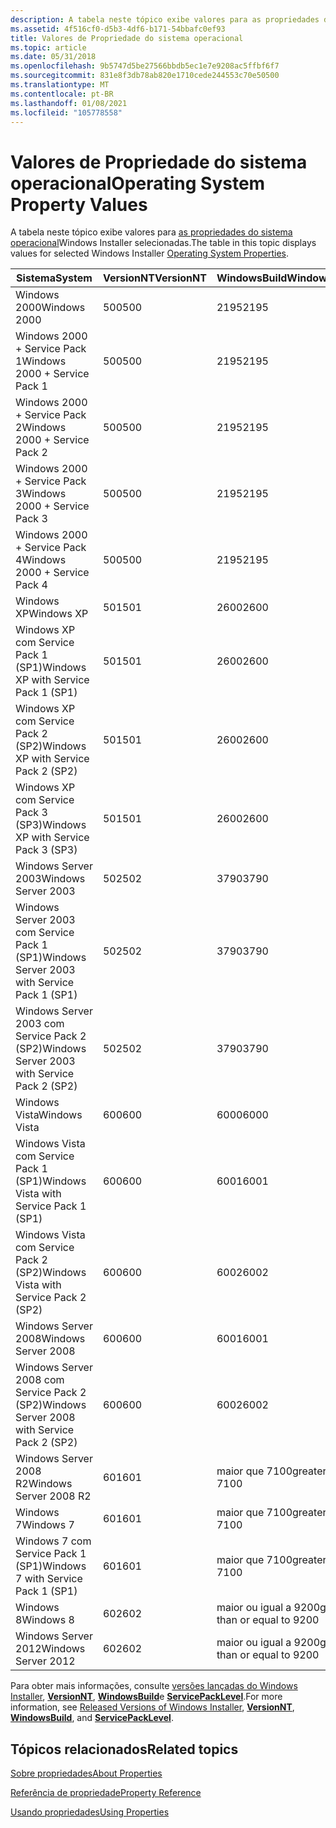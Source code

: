 ```yaml
---
description: A tabela neste tópico exibe valores para as propriedades do sistema operacional Windows Installer selecionadas.
ms.assetid: 4f516cf0-d5b3-4df6-b171-54bbafc0ef93
title: Valores de Propriedade do sistema operacional
ms.topic: article
ms.date: 05/31/2018
ms.openlocfilehash: 9b5747d5be27566bbdb5ec1e7e9208ac5ffbf6f7
ms.sourcegitcommit: 831e8f3db78ab820e1710cede244553c70e50500
ms.translationtype: MT
ms.contentlocale: pt-BR
ms.lasthandoff: 01/08/2021
ms.locfileid: "105778558"
---
```

# <a name="operating-system-property-values"></a><span data-ttu-id="465cc-103">Valores de Propriedade do sistema operacional</span><span class="sxs-lookup"><span data-stu-id="465cc-103">Operating System Property Values</span></span>

<span data-ttu-id="465cc-104">A tabela neste tópico exibe valores para [as propriedades do sistema operacional](property-reference.md)Windows Installer selecionadas.</span><span class="sxs-lookup"><span data-stu-id="465cc-104">The table in this topic displays values for selected Windows Installer [Operating System Properties](property-reference.md).</span></span>



| <span data-ttu-id="465cc-105">Sistema</span><span class="sxs-lookup"><span data-stu-id="465cc-105">System</span></span>                                        | <span data-ttu-id="465cc-106">VersionNT</span><span class="sxs-lookup"><span data-stu-id="465cc-106">VersionNT</span></span> | <span data-ttu-id="465cc-107">WindowsBuild</span><span class="sxs-lookup"><span data-stu-id="465cc-107">WindowsBuild</span></span>                  | <span data-ttu-id="465cc-108">ServicePackLevel</span><span class="sxs-lookup"><span data-stu-id="465cc-108">ServicePackLevel</span></span> |
|-----------------------------------------------|-----------|-------------------------------|------------------|
| <span data-ttu-id="465cc-109">Windows 2000</span><span class="sxs-lookup"><span data-stu-id="465cc-109">Windows 2000</span></span>                                  | <span data-ttu-id="465cc-110">500</span><span class="sxs-lookup"><span data-stu-id="465cc-110">500</span></span>       | <span data-ttu-id="465cc-111">2195</span><span class="sxs-lookup"><span data-stu-id="465cc-111">2195</span></span>                          | <span data-ttu-id="465cc-112">Não aplicável</span><span class="sxs-lookup"><span data-stu-id="465cc-112">Not applicable</span></span>   |
| <span data-ttu-id="465cc-113">Windows 2000 + Service Pack 1</span><span class="sxs-lookup"><span data-stu-id="465cc-113">Windows 2000 + Service Pack 1</span></span>                 | <span data-ttu-id="465cc-114">500</span><span class="sxs-lookup"><span data-stu-id="465cc-114">500</span></span>       | <span data-ttu-id="465cc-115">2195</span><span class="sxs-lookup"><span data-stu-id="465cc-115">2195</span></span>                          | <span data-ttu-id="465cc-116">1</span><span class="sxs-lookup"><span data-stu-id="465cc-116">1</span></span>                |
| <span data-ttu-id="465cc-117">Windows 2000 + Service Pack 2</span><span class="sxs-lookup"><span data-stu-id="465cc-117">Windows 2000 + Service Pack 2</span></span>                 | <span data-ttu-id="465cc-118">500</span><span class="sxs-lookup"><span data-stu-id="465cc-118">500</span></span>       | <span data-ttu-id="465cc-119">2195</span><span class="sxs-lookup"><span data-stu-id="465cc-119">2195</span></span>                          | <span data-ttu-id="465cc-120">2</span><span class="sxs-lookup"><span data-stu-id="465cc-120">2</span></span>                |
| <span data-ttu-id="465cc-121">Windows 2000 + Service Pack 3</span><span class="sxs-lookup"><span data-stu-id="465cc-121">Windows 2000 + Service Pack 3</span></span>                 | <span data-ttu-id="465cc-122">500</span><span class="sxs-lookup"><span data-stu-id="465cc-122">500</span></span>       | <span data-ttu-id="465cc-123">2195</span><span class="sxs-lookup"><span data-stu-id="465cc-123">2195</span></span>                          | <span data-ttu-id="465cc-124">3</span><span class="sxs-lookup"><span data-stu-id="465cc-124">3</span></span>                |
| <span data-ttu-id="465cc-125">Windows 2000 + Service Pack 4</span><span class="sxs-lookup"><span data-stu-id="465cc-125">Windows 2000 + Service Pack 4</span></span>                 | <span data-ttu-id="465cc-126">500</span><span class="sxs-lookup"><span data-stu-id="465cc-126">500</span></span>       | <span data-ttu-id="465cc-127">2195</span><span class="sxs-lookup"><span data-stu-id="465cc-127">2195</span></span>                          | <span data-ttu-id="465cc-128">4</span><span class="sxs-lookup"><span data-stu-id="465cc-128">4</span></span>                |
| <span data-ttu-id="465cc-129">Windows XP</span><span class="sxs-lookup"><span data-stu-id="465cc-129">Windows XP</span></span>                                    | <span data-ttu-id="465cc-130">501</span><span class="sxs-lookup"><span data-stu-id="465cc-130">501</span></span>       | <span data-ttu-id="465cc-131">2600</span><span class="sxs-lookup"><span data-stu-id="465cc-131">2600</span></span>                          | <span data-ttu-id="465cc-132">Não aplicável</span><span class="sxs-lookup"><span data-stu-id="465cc-132">Not applicable</span></span>   |
| <span data-ttu-id="465cc-133">Windows XP com Service Pack 1 (SP1)</span><span class="sxs-lookup"><span data-stu-id="465cc-133">Windows XP with Service Pack 1 (SP1)</span></span>          | <span data-ttu-id="465cc-134">501</span><span class="sxs-lookup"><span data-stu-id="465cc-134">501</span></span>       | <span data-ttu-id="465cc-135">2600</span><span class="sxs-lookup"><span data-stu-id="465cc-135">2600</span></span>                          | <span data-ttu-id="465cc-136">1</span><span class="sxs-lookup"><span data-stu-id="465cc-136">1</span></span>                |
| <span data-ttu-id="465cc-137">Windows XP com Service Pack 2 (SP2)</span><span class="sxs-lookup"><span data-stu-id="465cc-137">Windows XP with Service Pack 2 (SP2)</span></span>          | <span data-ttu-id="465cc-138">501</span><span class="sxs-lookup"><span data-stu-id="465cc-138">501</span></span>       | <span data-ttu-id="465cc-139">2600</span><span class="sxs-lookup"><span data-stu-id="465cc-139">2600</span></span>                          | <span data-ttu-id="465cc-140">2</span><span class="sxs-lookup"><span data-stu-id="465cc-140">2</span></span>                |
| <span data-ttu-id="465cc-141">Windows XP com Service Pack 3 (SP3)</span><span class="sxs-lookup"><span data-stu-id="465cc-141">Windows XP with Service Pack 3 (SP3)</span></span>          | <span data-ttu-id="465cc-142">501</span><span class="sxs-lookup"><span data-stu-id="465cc-142">501</span></span>       | <span data-ttu-id="465cc-143">2600</span><span class="sxs-lookup"><span data-stu-id="465cc-143">2600</span></span>                          | <span data-ttu-id="465cc-144">3</span><span class="sxs-lookup"><span data-stu-id="465cc-144">3</span></span>                |
| <span data-ttu-id="465cc-145">Windows Server 2003</span><span class="sxs-lookup"><span data-stu-id="465cc-145">Windows Server 2003</span></span>                           | <span data-ttu-id="465cc-146">502</span><span class="sxs-lookup"><span data-stu-id="465cc-146">502</span></span>       | <span data-ttu-id="465cc-147">3790</span><span class="sxs-lookup"><span data-stu-id="465cc-147">3790</span></span>                          | <span data-ttu-id="465cc-148">Não aplicável</span><span class="sxs-lookup"><span data-stu-id="465cc-148">Not applicable</span></span>   |
| <span data-ttu-id="465cc-149">Windows Server 2003 com Service Pack 1 (SP1)</span><span class="sxs-lookup"><span data-stu-id="465cc-149">Windows Server 2003 with Service Pack 1 (SP1)</span></span> | <span data-ttu-id="465cc-150">502</span><span class="sxs-lookup"><span data-stu-id="465cc-150">502</span></span>       | <span data-ttu-id="465cc-151">3790</span><span class="sxs-lookup"><span data-stu-id="465cc-151">3790</span></span>                          | <span data-ttu-id="465cc-152">1</span><span class="sxs-lookup"><span data-stu-id="465cc-152">1</span></span>                |
| <span data-ttu-id="465cc-153">Windows Server 2003 com Service Pack 2 (SP2)</span><span class="sxs-lookup"><span data-stu-id="465cc-153">Windows Server 2003 with Service Pack 2 (SP2)</span></span> | <span data-ttu-id="465cc-154">502</span><span class="sxs-lookup"><span data-stu-id="465cc-154">502</span></span>       | <span data-ttu-id="465cc-155">3790</span><span class="sxs-lookup"><span data-stu-id="465cc-155">3790</span></span>                          | <span data-ttu-id="465cc-156">2</span><span class="sxs-lookup"><span data-stu-id="465cc-156">2</span></span>                |
| <span data-ttu-id="465cc-157">Windows Vista</span><span class="sxs-lookup"><span data-stu-id="465cc-157">Windows Vista</span></span>                                 | <span data-ttu-id="465cc-158">600</span><span class="sxs-lookup"><span data-stu-id="465cc-158">600</span></span>       | <span data-ttu-id="465cc-159">6000</span><span class="sxs-lookup"><span data-stu-id="465cc-159">6000</span></span>                          | <span data-ttu-id="465cc-160">Não aplicável</span><span class="sxs-lookup"><span data-stu-id="465cc-160">Not applicable</span></span>   |
| <span data-ttu-id="465cc-161">Windows Vista com Service Pack 1 (SP1)</span><span class="sxs-lookup"><span data-stu-id="465cc-161">Windows Vista with Service Pack 1 (SP1)</span></span>       | <span data-ttu-id="465cc-162">600</span><span class="sxs-lookup"><span data-stu-id="465cc-162">600</span></span>       | <span data-ttu-id="465cc-163">6001</span><span class="sxs-lookup"><span data-stu-id="465cc-163">6001</span></span>                          | <span data-ttu-id="465cc-164">1</span><span class="sxs-lookup"><span data-stu-id="465cc-164">1</span></span>                |
| <span data-ttu-id="465cc-165">Windows Vista com Service Pack 2 (SP2)</span><span class="sxs-lookup"><span data-stu-id="465cc-165">Windows Vista with Service Pack 2 (SP2)</span></span>       | <span data-ttu-id="465cc-166">600</span><span class="sxs-lookup"><span data-stu-id="465cc-166">600</span></span>       | <span data-ttu-id="465cc-167">6002</span><span class="sxs-lookup"><span data-stu-id="465cc-167">6002</span></span>                          | <span data-ttu-id="465cc-168">2</span><span class="sxs-lookup"><span data-stu-id="465cc-168">2</span></span>                |
| <span data-ttu-id="465cc-169">Windows Server 2008</span><span class="sxs-lookup"><span data-stu-id="465cc-169">Windows Server 2008</span></span>                           | <span data-ttu-id="465cc-170">600</span><span class="sxs-lookup"><span data-stu-id="465cc-170">600</span></span>       | <span data-ttu-id="465cc-171">6001</span><span class="sxs-lookup"><span data-stu-id="465cc-171">6001</span></span>                          | <span data-ttu-id="465cc-172">Não aplicável</span><span class="sxs-lookup"><span data-stu-id="465cc-172">Not applicable</span></span>   |
| <span data-ttu-id="465cc-173">Windows Server 2008 com Service Pack 2 (SP2)</span><span class="sxs-lookup"><span data-stu-id="465cc-173">Windows Server 2008 with Service Pack 2 (SP2)</span></span> | <span data-ttu-id="465cc-174">600</span><span class="sxs-lookup"><span data-stu-id="465cc-174">600</span></span>       | <span data-ttu-id="465cc-175">6002</span><span class="sxs-lookup"><span data-stu-id="465cc-175">6002</span></span>                          | <span data-ttu-id="465cc-176">2</span><span class="sxs-lookup"><span data-stu-id="465cc-176">2</span></span>                |
| <span data-ttu-id="465cc-177">Windows Server 2008 R2</span><span class="sxs-lookup"><span data-stu-id="465cc-177">Windows Server 2008 R2</span></span>                        | <span data-ttu-id="465cc-178">601</span><span class="sxs-lookup"><span data-stu-id="465cc-178">601</span></span>       | <span data-ttu-id="465cc-179">maior que 7100</span><span class="sxs-lookup"><span data-stu-id="465cc-179">greater than 7100</span></span>             | <span data-ttu-id="465cc-180">Não aplicável</span><span class="sxs-lookup"><span data-stu-id="465cc-180">Not applicable</span></span>   |
| <span data-ttu-id="465cc-181">Windows 7</span><span class="sxs-lookup"><span data-stu-id="465cc-181">Windows 7</span></span>                                     | <span data-ttu-id="465cc-182">601</span><span class="sxs-lookup"><span data-stu-id="465cc-182">601</span></span>       | <span data-ttu-id="465cc-183">maior que 7100</span><span class="sxs-lookup"><span data-stu-id="465cc-183">greater than 7100</span></span>             | <span data-ttu-id="465cc-184">Não aplicável</span><span class="sxs-lookup"><span data-stu-id="465cc-184">Not applicable</span></span>   |
| <span data-ttu-id="465cc-185">Windows 7 com Service Pack 1 (SP1)</span><span class="sxs-lookup"><span data-stu-id="465cc-185">Windows 7 with Service Pack 1 (SP1)</span></span>           | <span data-ttu-id="465cc-186">601</span><span class="sxs-lookup"><span data-stu-id="465cc-186">601</span></span>       | <span data-ttu-id="465cc-187">maior que 7100</span><span class="sxs-lookup"><span data-stu-id="465cc-187">greater than 7100</span></span>             | <span data-ttu-id="465cc-188">1</span><span class="sxs-lookup"><span data-stu-id="465cc-188">1</span></span>                |
| <span data-ttu-id="465cc-189">Windows 8</span><span class="sxs-lookup"><span data-stu-id="465cc-189">Windows 8</span></span>                                     | <span data-ttu-id="465cc-190">602</span><span class="sxs-lookup"><span data-stu-id="465cc-190">602</span></span>       | <span data-ttu-id="465cc-191">maior ou igual a 9200</span><span class="sxs-lookup"><span data-stu-id="465cc-191">greater than or equal to 9200</span></span> | <span data-ttu-id="465cc-192">Não aplicável</span><span class="sxs-lookup"><span data-stu-id="465cc-192">Not applicable</span></span>   |
| <span data-ttu-id="465cc-193">Windows Server 2012</span><span class="sxs-lookup"><span data-stu-id="465cc-193">Windows Server 2012</span></span>                           | <span data-ttu-id="465cc-194">602</span><span class="sxs-lookup"><span data-stu-id="465cc-194">602</span></span>       | <span data-ttu-id="465cc-195">maior ou igual a 9200</span><span class="sxs-lookup"><span data-stu-id="465cc-195">greater than or equal to 9200</span></span> | <span data-ttu-id="465cc-196">Não aplicável</span><span class="sxs-lookup"><span data-stu-id="465cc-196">Not applicable</span></span>   |



 

<span data-ttu-id="465cc-197">Para obter mais informações, consulte [versões lançadas do Windows Installer](released-versions-of-windows-installer.md), [**VersionNT**](versionnt.md), [**WindowsBuild**](windowsbuild.md)e [**ServicePackLevel**](servicepacklevel.md).</span><span class="sxs-lookup"><span data-stu-id="465cc-197">For more information, see [Released Versions of Windows Installer](released-versions-of-windows-installer.md), [**VersionNT**](versionnt.md), [**WindowsBuild**](windowsbuild.md), and [**ServicePackLevel**](servicepacklevel.md).</span></span>

## <a name="related-topics"></a><span data-ttu-id="465cc-198">Tópicos relacionados</span><span class="sxs-lookup"><span data-stu-id="465cc-198">Related topics</span></span>

<dl> <dt>

[<span data-ttu-id="465cc-199">Sobre propriedades</span><span class="sxs-lookup"><span data-stu-id="465cc-199">About Properties</span></span>](about-properties.md)
</dt> <dt>

[<span data-ttu-id="465cc-200">Referência de propriedade</span><span class="sxs-lookup"><span data-stu-id="465cc-200">Property Reference</span></span>](property-reference.md)
</dt> <dt>

[<span data-ttu-id="465cc-201">Usando propriedades</span><span class="sxs-lookup"><span data-stu-id="465cc-201">Using Properties</span></span>](using-properties.md)
</dt> </dl>

 

 



